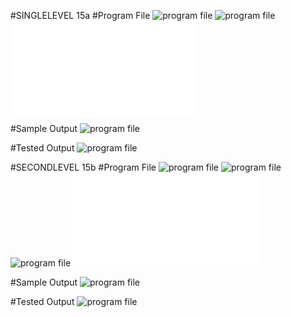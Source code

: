#SINGLELEVEL 15a
#Program File
![program file](SINGLELEVEL_CODE_584.PNG)
![program file](SINGLELEVEL_CODE1_584.PNG)
![program file](SINGLELEVEL_584.c)

#Sample Output
![program file](SINGLELEVEL_IO_584.PNG)

#Tested Output
![program file](SINGLELEVEL_EO_584.PNG)



#SECONDLEVEL 15b
#Program File
![program file](SECONDLEVEL_CODE_584.PNG)
![program file](SECONDLEVEL_CODE1_584.PNG)
![program file](SECONDLEVEL_CODE2_584.PNG)
![program file](SECONDLEVEL_584.c)

#Sample Output
![program file](SECONDLEVEL_IO_584.PNG)

#Tested Output
![program file](SECONDLEVEL_EO_584.PNG)
